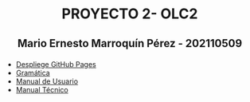 # <p align="center"> **PROYECTO 2- OLC2**
## <p align = "center"> Mario Ernesto Marroquín Pérez - 202110509

- [Despliege GitHub Pages](https://mmp119.github.io/OLC2_Proyecto2_202110509/)
- [Gramática](./analizador/gramatica.txt)
- [Manual de Usuario](./Manuales/De%20Usuario.md)
- [Manual Técnico](./Manuales/Técnico.md)
